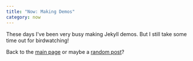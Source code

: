 ```yaml
---
title: "Now: Making Demos"
category: now
--- 
```


These days I've been very busy making Jekyll demos. But I still take some time out for birdwatching! 

Back to the [main page](/) or maybe a [random post](/random)? 